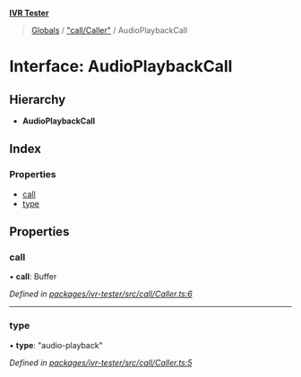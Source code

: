 **[IVR Tester](../README.md)**

> [Globals](../README.md) / ["call/Caller"](../modules/_call_caller_.md) / AudioPlaybackCall

# Interface: AudioPlaybackCall

## Hierarchy

* **AudioPlaybackCall**

## Index

### Properties

* [call](_call_caller_.audioplaybackcall.md#call)
* [type](_call_caller_.audioplaybackcall.md#type)

## Properties

### call

•  **call**: Buffer

*Defined in [packages/ivr-tester/src/call/Caller.ts:6](https://github.com/SketchingDev/ivr-tester/blob/e17074e/packages/ivr-tester/src/call/Caller.ts#L6)*

___

### type

•  **type**: \"audio-playback\"

*Defined in [packages/ivr-tester/src/call/Caller.ts:5](https://github.com/SketchingDev/ivr-tester/blob/e17074e/packages/ivr-tester/src/call/Caller.ts#L5)*
